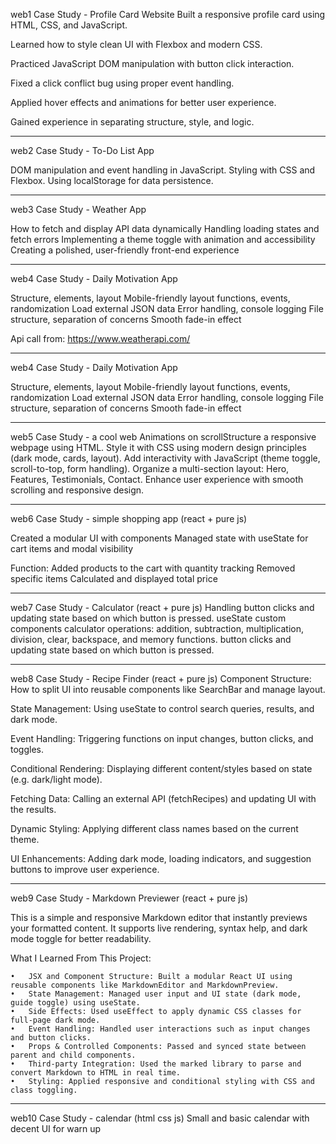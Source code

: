 web1 Case Study - Profile Card Website
Built a responsive profile card using HTML, CSS, and JavaScript.

Learned how to style clean UI with Flexbox and modern CSS.

Practiced JavaScript DOM manipulation with button click interaction.

Fixed a click conflict bug using proper event handling.

Applied hover effects and animations for better user experience.

Gained experience in separating structure, style, and logic.

---

web2 Case Study - To-Do List App

DOM manipulation and event handling in JavaScript.
Styling with CSS and Flexbox.
Using localStorage for data persistence.

---

web3 Case Study - Weather App

How to fetch and display API data dynamically
Handling loading states and fetch errors
Implementing a theme toggle with animation and accessibility
Creating a polished, user-friendly front-end experience

---

web4 Case Study - Daily Motivation App

Structure, elements, layout
Mobile-friendly layout
functions, events, randomization
Load external JSON data
Error handling, console logging
File structure, separation of concerns
Smooth fade-in effect

Api call from: https://www.weatherapi.com/

---

web4 Case Study - Daily Motivation App

Structure, elements, layout
Mobile-friendly layout
functions, events, randomization
Load external JSON data
Error handling, console logging
File structure, separation of concerns
Smooth fade-in effect

---

web5 Case Study - a cool web
Animations on scrollStructure a responsive webpage using HTML.
Style it with CSS using modern design principles (dark mode, cards, layout).
Add interactivity with JavaScript (theme toggle, scroll-to-top, form handling).
Organize a multi-section layout: Hero, Features, Testimonials, Contact.
Enhance user experience with smooth scrolling and responsive design.

---

web6 Case Study - simple shopping app (react + pure js)

Created a modular UI with components
Managed state with useState for cart items and modal visibility

Function:
Added products to the cart with quantity tracking
Removed specific items
Calculated and displayed total price

---

web7 Case Study - Calculator (react + pure js)
Handling button clicks and updating state based on which button is pressed.
useState
custom components
calculator operations: addition, subtraction, multiplication, division, clear, backspace, and memory functions.
button clicks and updating state based on which button is pressed.

---

web8 Case Study - Recipe Finder (react + pure js)
Component Structure: How to split UI into reusable components like SearchBar and manage layout.

State Management: Using useState to control search queries, results, and dark mode.

Event Handling: Triggering functions on input changes, button clicks, and toggles.

Conditional Rendering: Displaying different content/styles based on state (e.g. dark/light mode).

Fetching Data: Calling an external API (fetchRecipes) and updating UI with the results.

Dynamic Styling: Applying different class names based on the current theme.

UI Enhancements: Adding dark mode, loading indicators, and suggestion buttons to improve user experience.

---

web9 Case Study - Markdown Previewer (react + pure js)

This is a simple and responsive Markdown editor that instantly previews your formatted content. It supports live rendering, syntax help, and dark mode toggle for better readability.

What I Learned From This Project:

    •	JSX and Component Structure: Built a modular React UI using reusable components like MarkdownEditor and MarkdownPreview.
    •	State Management: Managed user input and UI state (dark mode, guide toggle) using useState.
    •	Side Effects: Used useEffect to apply dynamic CSS classes for full-page dark mode.
    •	Event Handling: Handled user interactions such as input changes and button clicks.
    •	Props & Controlled Components: Passed and synced state between parent and child components.
    •	Third-party Integration: Used the marked library to parse and convert Markdown to HTML in real time.
    •	Styling: Applied responsive and conditional styling with CSS and class toggling.

---

web10 Case Study - calendar (html css js)
Small and basic calendar with decent UI for warn up
